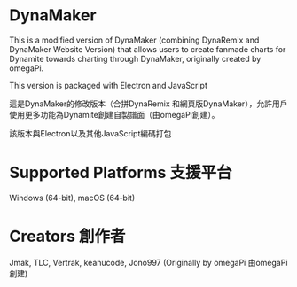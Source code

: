 # DynaMaker

This is a modified version of DynaMaker (combining DynaRemix and DynaMaker Website Version) that allows users to create fanmade charts for Dynamite towards charting through DynaMaker, originally created by omegaPi. 

This version is packaged with Electron and JavaScript

這是DynaMaker的修改版本（合拼DynaRemix 和網頁版DynaMaker），允許用戶使用更多功能為Dynamite創建自製譜面（由omegaPi創建）。

該版本與Electron以及其他JavaScript編碼打包

# Supported Platforms 支援平台
Windows (64-bit), macOS (64-bit)

# Creators 創作者
Jmak, TLC, Vertrak, keanucode, Jono997
(Originally by omegaPi 由omegaPi創建) 
